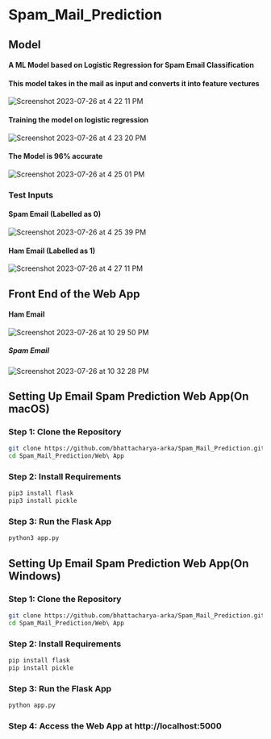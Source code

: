 # Spam_Mail_Prediction

## Model

#### A ML Model based on Logistic Regression for Spam Email Classification

#### This model takes in the mail as input and converts it into feature vectures

![Screenshot 2023-07-26 at 4 22 11 PM](https://github.com/bhattacharya-arka/Spam_Mail_Prediction/assets/74709555/267bb8ba-3b62-4102-b4b3-5ac9df22bac6)

#### Training the model on logistic regression

![Screenshot 2023-07-26 at 4 23 20 PM](https://github.com/bhattacharya-arka/Spam_Mail_Prediction/assets/74709555/d694e2cf-88fc-4623-b15e-36c95e1e2031)

#### The Model is 96% accurate

![Screenshot 2023-07-26 at 4 25 01 PM](https://github.com/bhattacharya-arka/Spam_Mail_Prediction/assets/74709555/c44b378f-dc0b-4aea-8f7f-6cf4d94645bd)

### Test Inputs

#### Spam Email (Labelled as 0)

![Screenshot 2023-07-26 at 4 25 39 PM](https://github.com/bhattacharya-arka/Spam_Mail_Prediction/assets/74709555/dbdf6bbb-407c-4fba-ad0b-86d6a61cb4f9)

#### Ham Email (Labelled as 1)

![Screenshot 2023-07-26 at 4 27 11 PM](https://github.com/bhattacharya-arka/Spam_Mail_Prediction/assets/74709555/a3a913b3-92d8-418a-80da-00bda5e88cdc)


## Front End of the Web App

#### Ham Email


![Screenshot 2023-07-26 at 10 29 50 PM](https://github.com/bhattacharya-arka/Spam_Mail_Prediction/assets/74709555/7ed586ff-fee6-4695-b96c-a051d3c29109)


##### Spam Email



![Screenshot 2023-07-26 at 10 32 28 PM](https://github.com/bhattacharya-arka/Spam_Mail_Prediction/assets/74709555/ad0e43c2-0cb8-458f-b712-9c17469690b8)





## Setting Up Email Spam Prediction Web App(On macOS)

### Step 1: Clone the Repository

```bash
git clone https://github.com/bhattacharya-arka/Spam_Mail_Prediction.git
cd Spam_Mail_Prediction/Web\ App
```

### Step 2: Install Requirements

```bash
pip3 install flask
pip3 install pickle
```

### Step 3: Run the Flask App

```bash
python3 app.py
```
## Setting Up Email Spam Prediction Web App(On Windows)

### Step 1: Clone the Repository

```bash
git clone https://github.com/bhattacharya-arka/Spam_Mail_Prediction.git
cd Spam_Mail_Prediction/Web\ App
```

### Step 2: Install Requirements

```bash
pip install flask
pip install pickle
```

### Step 3: Run the Flask App

```bash
python app.py
```

### Step 4: Access the Web App at http://localhost:5000
